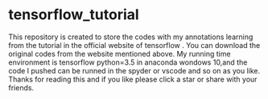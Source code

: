 # tensorflow_tutorial
This repository is created to store the codes with my annotations learning from the tutorial in the official website of tensorflow  .
You can download the original codes from the website mentioned above.
My running time environment is tensorflow python=3.5 in anaconda wondows 10,and the code I pushed can be runned in the spyder or vscode and so on as you like.
Thanks for reading this and if you like please click a star or share with your friends.
